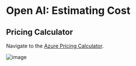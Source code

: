 # Open AI: Estimating Cost

## Pricing Calculator

Navigate to the [Azure Pricing Calculator](https://azure.microsoft.com/en-us/pricing/calculator).

![image](https://github.com/richchapler/AzureSolutions/assets/44923999/ea39cfb5-5302-4de2-a417-52e944df647b)
